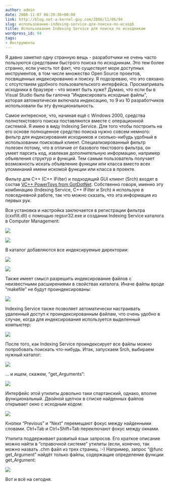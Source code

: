 ```yaml
---
author: admin
date: 2006-11-07 06:39:36+00:00
link: http://blog.not-a-kernel-guy.com/2006/11/06/94
slug: использование-indexing-service-для-поиска-по-исходb
title: Использование Indexing Service для поиска по исходникам
wordpress_id: 94
tags:
- Инструменты
---
```


Я давно заметил одну странную вещь - разработчики не очень часто пользуются средствами быстрого поиска по исходникам. Это тем более странно, если учесть тот факт, что существует море доступных инструментов, в том числе множество Open Source проектов, посвященных индексированию и поиску. Я подозреваю, что это связано с отсутствием удобного пользовательского интерфейса. Просматривать исходники в браузере - что может быть хуже? Думаю, что если бы в Visual Studio была бы галочка "Индексировать исходные файлы", которая автоматически включала индексацию, то 9 из 10 разработчиков использовали бы эту функциональность.

Самое интересное, что, начиная ещё с Windows 2000, средства полнотекстового поиска поставляются вместе с операционной системой. Я имею в виду Indexing Service. Для того чтобы построить на его основе полноценное средство поиска нужно совсем немного: фильтр для индексирования исходников и сколько-нибудь удобный в использовании поисковый клиент. Специализированный фильтр полезен потому, что в отличие от базового текстового фильтра, он умеет парсить код, извлекая дополнительную информацию, например объявления структур и функций. Тем самым пользователь получает возможность искать объявление функции или класса вместо всех упоминаний имени искомой функции или класса в проекте.

Фильтр для С++ (С++ IFilter) и подходящий GUI клиент (Srch) входят в состав [VC++ PowerToys from GotDotNet](http://blogs.msdn.com/powertoys/archive/2005/08/15/451817.aspx). Собственно говоря, именно эту комбинацию (Indexing Service, C++ IFilter и Srch) я использую в повседневной работе, так что можно сказать, что эта информация из первых рук.

Вся установка и настройка заключается в регистрации фильтра (cxxfilt.dll) с помощью regsvr32.exe и создании Indexing Service каталога в Computer Management:

![](/2006/11/new_catalog_1.png)

![](/2006/11/new_catalog_2.png)

В каталог добавляются все индексируемые директории:

![](/2006/11/new_directory_1.png)

![](/2006/11/new_directory_2.png)

Также имеет смысл разрешить индексирование файлов с неизвестными расширениями в свойствах каталога. Иначе файлы вроде “makefile” не будут проиндексированы:

![](/2006/11/properties_1.png)

Indexing Service также позволяет автоматически настраивать удаленный доступ к проиндексированным файлам, что очень удобно в случае, когда для индексирования используется выделенный компьютер:

![](/2006/11/properties_2.png)

После того, как Indexing Service проиндексирует все файлы можно попробовать поискать что-нибудь. Итак, запускаем Srch, выбираем нужный каталог:

![](/2006/11/srch_1.png)

… и ищем, скажем, “get_Arguments”:

![](/2006/11/srch_2.png)

Интерфейс этой утилиты довольно таки спартанский, однако, вполне функциональный. Двойной щелчок в списке найденных файлов открывает окно с исходным кодом:

![](/2006/11/srch_3.png)

Кнопки “Previous” и “Next” перемещают фокус между найденными словами. Ctrl+Tab и Ctrl+Shift+Tab переключают фокус между окнами.

Утилита поддерживает развитый язык запросов. Его краткое описание можно найти в “справочной системе” утилиты (если, конечно, так можно назвать .chm файл из трех страниц. :-) Например, запрос “@func get_Argument” найдёт только файлы, содержащие определение функции get_Argument:

![](/2006/11/srch_4.png)

Вот и всё на сегодня. 
